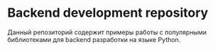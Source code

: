 # Backend development repository
Данный репозиторий содержит примеры работы с популярными библиотеками для backend разработки на языке Python. 
